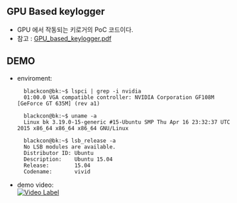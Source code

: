 GPU Based keylogger
-------------------
* GPU 에서 작동되는 키로거의 PoC 코드이다.
* 참고 : [GPU_based_keylogger.pdf](/gpu-based-keylogger.pdf)

DEMO
----
* enviroment:

        blackcon@bk:~$ lspci | grep -i nvidia
        01:00.0 VGA compatible controller: NVIDIA Corporation GF108M [GeForce GT 635M] (rev a1)

        blackcon@bk:~$ uname -a
        Linux bk 3.19.0-15-generic #15-Ubuntu SMP Thu Apr 16 23:32:37 UTC 2015 x86_64 x86_64 x86_64 GNU/Linux

        blackcon@bk:~$ lsb_release -a
        No LSB modules are available.
        Distributor ID: Ubuntu
        Description:    Ubuntu 15.04
        Release:        15.04
        Codename:       vivid


* demo video:  
[![Video Label](https://t1.daumcdn.net/thumb/C640x360.q50.fjpg/?fname=http://t1.daumcdn.net/tvpot/thumb/v0310aGWPaaqtdtaAEidUAW/thumb.png)](https://cdn.videofarm.daum.net/vod/v0310aGWPaaqtdtaAEidUAW/mp4_720P_2M_T1/movie.mp4?px-bps=5703072&px-bufahead=10&px-time=1584104454&px-hash=a28fa05f4a904e973fb3b988facc61e9)
